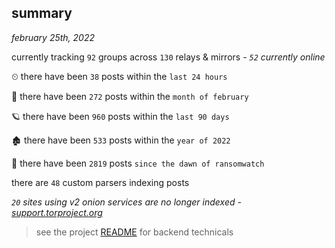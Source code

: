 
## summary
_february 25th, 2022_

currently tracking `92` groups across `130` relays & mirrors - _`52` currently online_

⏲ there have been `38` posts within the `last 24 hours`

🦈 there have been `272` posts within the `month of february`

🪐 there have been `960` posts within the `last 90 days`

🏚 there have been `533` posts within the `year of 2022`

🦕 there have been `2819` posts `since the dawn of ransomwatch`

there are `48` custom parsers indexing posts

_`20` sites using v2 onion services are no longer indexed - [support.torproject.org](https://support.torproject.org/onionservices/v2-deprecation/)_

> see the project [README](https://github.com/thetanz/ransomwatch#ransomwatch--) for backend technicals
